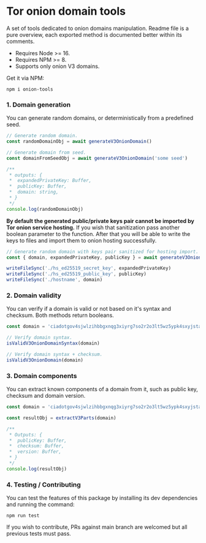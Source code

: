 # Tor onion domain tools

A set of tools dedicated to onion domains manipulation. Readme file is a pure overview, each exported method is documented better within its comments.

- Requires Node >= 16.
- Requires NPM >= 8.
- Supports only onion V3 domains.

Get it via NPM:

```
npm i onion-tools
```

### 1. Domain generation

You can generate random domains, or deterministically from a predefined seed.

```js
// Generate random domain.
const randomDomainObj = await generateV3OnionDomain()

// Generate domain from seed.
const domainFromSeedObj = await generateV3OnionDomain('some seed')

/**
 * outputs: {
 *  expandedPrivateKey: Buffer,
 *  publicKey: Buffer,
 *  domain: string,
 * }
 */
console.log(randomDomainObj)
```

**By default the generated public/private keys pair cannot be imported by Tor onion service hosting.** If you wish that sanitization pass another boolean parameter to the function. After that you will be able to write the keys to files and import them to onion hosting successfully.

```js
// Generate random domain with keys pair sanitized for hosting import.
const { domain, expandedPrivateKey, publicKey } = await generateV3OnionDomain(undefined, true)

writeFileSync('./hs_ed25519_secret_key', expandedPrivateKey)
writeFileSync('./hs_ed25519_public_key', publicKey)
writeFileSync('./hostname', domain)
```

### 2. Domain validity

You can verify if a domain is valid or not based on it's syntax and checksum. Both methods return booleans.

```js
const domain = 'ciadotgov4sjwlzihbbgxnqg3xiyrg7so2r2o3lt5wz5ypk4sxyjstad.onion'

// Verify domain syntax.
isValidV3OnionDomainSyntax(domain)

// Verify domain syntax + checksum.
isValidV3OnionDomain(domain)
```

### 3. Domain components

You can extract known components of a domain from it, such as public key, checksum and domain version.

```js
const domain = 'ciadotgov4sjwlzihbbgxnqg3xiyrg7so2r2o3lt5wz5ypk4sxyjstad.onion'

const resultObj = extractV3Parts(domain)

/**
 * Outputs: {
 *  publicKey: Buffer,
 *  checksum: Buffer,
 *  version: Buffer,
 * }
 */
console.log(resultObj)
```

### 4. Testing / Contributing

You can test the features of this package by installing its dev dependencies and running the command:

```
npm run test
```

If you wish to contribute, PRs against main branch are welcomed but all previous tests must pass.
